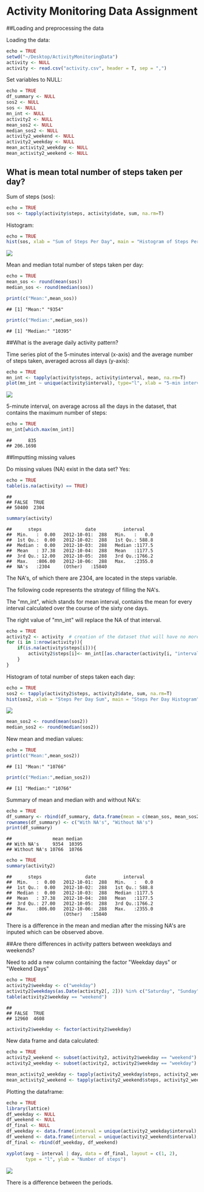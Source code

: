 Activity Monitoring Data Assignment
====================================

##Loading and preprocessing the data

Loading the data:


```r
echo = TRUE
setwd("~/Desktop/ActivityMonitoringData")
activity <- NULL
activity <- read.csv("activity.csv", header = T, sep = ",")
```

Set variables to NULL:


```r
echo = TRUE
df_summary <- NULL
sos2 <- NULL
sos <- NULL
mn_int <- NULL
activity2 <- NULL
mean_sos2 <- NULL
median_sos2 <- NULL
activity2_weekend <- NULL
activity2_weekday <- NULL
mean_activity2_weekday <- NULL
mean_activity2_weekend <- NULL
```

## What is mean total number of steps taken per day?

Sum of steps (sos):


```r
echo = TRUE
sos <- tapply(activity$steps, activity$date, sum, na.rm=T)
```

Histogram:


```r
echo = TRUE
hist(sos, xlab = "Sum of Steps Per Day", main = "Histogram of Steps Per Day")
```

![](𝙿𝙰𝟷_𝚝𝚎𝚖𝚙𝚕𝚊𝚝𝚎_files/figure-html/unnamed-chunk-4-1.png)<!-- -->

Mean and median total number of steps taken per day:


```r
echo = TRUE
mean_sos <- round(mean(sos))
median_sos <- round(median(sos))

print(c("Mean:",mean_sos))
```

```
## [1] "Mean:" "9354"
```

```r
print(c("Median:",median_sos))
```

```
## [1] "Median:" "10395"
```

##What is the average daily activity pattern?

Time series plot of the 5-minutes interval (x-axis) and the average number of steps taken, averaged across all days (y-axis):


```r
echo = TRUE
mn_int <- tapply(activity$steps, activity$interval, mean, na.rm=T)
plot(mn_int ~ unique(activity$interval), type="l", xlab = "5-min interval")
```

![](𝙿𝙰𝟷_𝚝𝚎𝚖𝚙𝚕𝚊𝚝𝚎_files/figure-html/unnamed-chunk-6-1.png)<!-- -->

5-minute interval, on average across all the days in the dataset, that contains the maximum number of steps:


```r
echo = TRUE
mn_int[which.max(mn_int)]
```

```
##      835 
## 206.1698
```

##Imputting missing values

Do missing values (NA) exist in the data set? Yes:


```r
echo = TRUE
table(is.na(activity) == TRUE)
```

```
## 
## FALSE  TRUE 
## 50400  2304
```

```r
summary(activity)
```

```
##      steps                date          interval     
##  Min.   :  0.00   2012-10-01:  288   Min.   :   0.0  
##  1st Qu.:  0.00   2012-10-02:  288   1st Qu.: 588.8  
##  Median :  0.00   2012-10-03:  288   Median :1177.5  
##  Mean   : 37.38   2012-10-04:  288   Mean   :1177.5  
##  3rd Qu.: 12.00   2012-10-05:  288   3rd Qu.:1766.2  
##  Max.   :806.00   2012-10-06:  288   Max.   :2355.0  
##  NA's   :2304     (Other)   :15840
```

The NA's, of which there are 2304, are located in the steps variable.

The following code represents the strategy of filling the NA's.

The "mn_int", which stands for mean interval, contains the mean for every interval calculated over the course of the sixty one days. 

The right value of "mn_int" will replace the NA of that interval.


```r
echo = TRUE
activity2 <- activity  # creation of the dataset that will have no more NAs
for (i in 1:nrow(activity)){
    if(is.na(activity$steps[i])){
        activity2$steps[i]<- mn_int[[as.character(activity[i, "interval"])]]
    }
}
```

Histogram of total number of steps taken each day:


```r
echo = TRUE
sos2 <- tapply(activity2$steps, activity2$date, sum, na.rm=T)
hist(sos2, xlab = "Steps Per Day Sum", main = "Steps Per Day Histogram")
```

![](𝙿𝙰𝟷_𝚝𝚎𝚖𝚙𝚕𝚊𝚝𝚎_files/figure-html/unnamed-chunk-10-1.png)<!-- -->



```r
mean_sos2 <- round(mean(sos2))
median_sos2 <- round(median(sos2))
```

New mean and median values:


```r
echo = TRUE
print(c("Mean:",mean_sos2))
```

```
## [1] "Mean:" "10766"
```

```r
print(c("Median:",median_sos2))
```

```
## [1] "Median:" "10766"
```

Summary of mean and median with and without NA's:


```r
echo = TRUE
df_summary <- rbind(df_summary, data.frame(mean = c(mean_sos, mean_sos2), median = c(median_sos, median_sos2)))
rownames(df_summary) <- c("With NA's", "Without NA's")
print(df_summary)
```

```
##               mean median
## With NA's     9354  10395
## Without NA's 10766  10766
```


```r
echo = TRUE
summary(activity2)
```

```
##      steps                date          interval     
##  Min.   :  0.00   2012-10-01:  288   Min.   :   0.0  
##  1st Qu.:  0.00   2012-10-02:  288   1st Qu.: 588.8  
##  Median :  0.00   2012-10-03:  288   Median :1177.5  
##  Mean   : 37.38   2012-10-04:  288   Mean   :1177.5  
##  3rd Qu.: 27.00   2012-10-05:  288   3rd Qu.:1766.2  
##  Max.   :806.00   2012-10-06:  288   Max.   :2355.0  
##                   (Other)   :15840
```

There is a difference in the mean and median after the missing NA's are inputed which can be observed above.

##Are there differences in activity patters between weekdays and weekends?

Need to add a new column containing the factor "Weekday days" or "Weekend Days"


```r
echo = TRUE
activity2$weekday <- c("weekday")
activity2[weekdays(as.Date(activity2[, 2])) %in% c("Saturday", "Sunday", "samedi", "dimanche", "saturday", "sunday", "Samedi", "Dimanche"), ][4] <- c("weekend")
table(activity2$weekday == "weekend")
```

```
## 
## FALSE  TRUE 
## 12960  4608
```


```r
activity2$weekday <- factor(activity2$weekday)
```

New data frame and data calculated:


```r
echo = TRUE
activity2_weekend <- subset(activity2, activity2$weekday == "weekend")
activity2_weekday <- subset(activity2, activity2$weekday == "weekday")

mean_activity2_weekday <- tapply(activity2_weekday$steps, activity2_weekday$interval, mean)
mean_activity2_weekend <- tapply(activity2_weekend$steps, activity2_weekend$interval, mean)
```

Plotting the dataframe:


```r
echo = TRUE
library(lattice)
df_weekday <- NULL
df_weekend <- NULL
df_final <- NULL
df_weekday <- data.frame(interval = unique(activity2_weekday$interval), avg = as.numeric(mean_activity2_weekday), day = rep("weekday", length(mean_activity2_weekday)))
df_weekend <- data.frame(interval = unique(activity2_weekend$interval), avg = as.numeric(mean_activity2_weekend), day = rep("weekend", length(mean_activity2_weekend)))
df_final <- rbind(df_weekday, df_weekend)

xyplot(avg ~ interval | day, data = df_final, layout = c(1, 2), 
       type = "l", ylab = "Number of steps")
```

![](𝙿𝙰𝟷_𝚝𝚎𝚖𝚙𝚕𝚊𝚝𝚎_files/figure-html/unnamed-chunk-18-1.png)<!-- -->

There is a difference between the periods.
